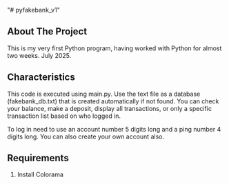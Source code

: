 "# pyfakebank_v1"
<!-- ABOUT THE PROJECT -->
## About The Project
This is my very first Python program, having worked with Python for almost two weeks. July 2025. 

<!-- Characteristics -->
## Characteristics
This code is executed using main.py. Use the text file as a database (fakebank_db.txt) that is created automatically if not found. You can check your balance, make a deposit, display all transactions, or only a specific transaction list based on who logged in.

To log in need to use an account number 5 digits long and a ping number 4 digits long. You can also create your own account also.

<!-- Requirements -->
## Requirements
  1. Install Colorama 
